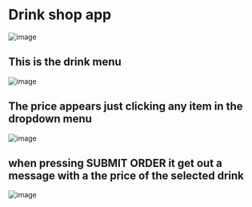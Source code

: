 #                           Drink shop app 



![image](https://github.com/user-attachments/assets/b2f93cc6-4c3b-483a-a305-1861b754f1b6)

## This is the drink menu

![image](https://github.com/user-attachments/assets/a595661d-b0f3-4917-b676-491b49b218e9)


## The price appears just clicking any item in the dropdown menu


![image](https://github.com/user-attachments/assets/39120f06-2bba-4ea8-963a-16f15489765f)


## when pressing SUBMIT ORDER it get out a message with a the price of the selected drink 


![image](https://github.com/user-attachments/assets/a24102eb-350f-45d8-ab47-c84bc76ff3d8)


